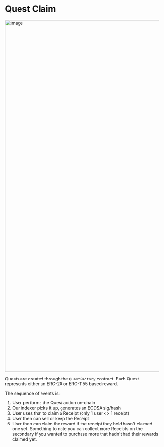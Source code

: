 # Quest Claim
<img width="1151" alt="image" src="https://user-images.githubusercontent.com/14314818/213346605-d45c4848-4d58-4ecd-97a2-63ebc9a4b05d.png">

Quests are created through the `QuestFactory` contract. Each Quest represents either an ERC-20 or ERC-1155 based reward.

The sequence of events is:

1. User performs the Quest action on-chain
2. Our indexer picks it up, generates an ECDSA sig/hash
3. User uses that to claim a Receipt (only 1 user <> 1 receipt)
4. User then can sell or keep the Receipt
5. User then can claim the reward if the receipt they hold hasn't claimed one yet. Something to note you can collect more Receipts on the secondary if you wanted to purchase more that hadn't had their rewards claimed yet.
